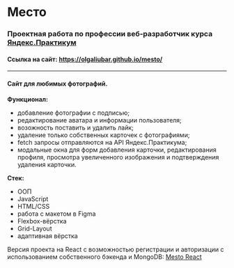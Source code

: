# Место
### Проектная работа по профессии веб-разработчик курса [Яндекс.Практикум](https://practicum.yandex.ru/web/)

#### Ссылка на сайт: https://olgaliubar.github.io/mesto/
------------------------------------

#### Сайт для любимых фотографий.

**Функционал:**
- добавление фотографии с подписью;
- редактирование аватара и информации пользователя;
- возожность поставить и удалить лайк;
- удаление только собственных карточек с фотографиями;
- fetch запросы отправляются на API Яндекс.Практикума;
- модальные окна для форм добавления карточки, редактирования профиля, просмотра увеличенного изображения и подтверждения удаления карточки.

**Стек:**
* ООП
* JavaScript
* HTML/CSS
* работа с макетом в Figma
* Flexbox-вёрстка
* Grid-Layout
* адаптивная вёрстка

Версия проекта на React c возможностью регистрации и авторизации с использованием собственного бэкенда и MongoDB: [Mesto React](https://github.com/OlgaLiubar/react-mesto-api-full)
